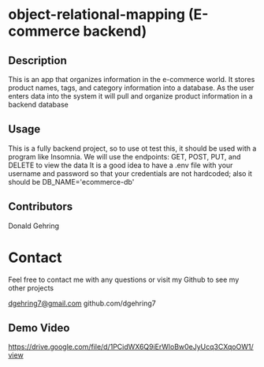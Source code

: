 # object-relational-mapping (E-commerce backend)

## Description
This is an app that organizes information in the e-commerce world. It stores product names, tags, and category information into a database.
As the user enters data into the system it will pull and organize product information in a backend database

## Usage
This is a fully backend project, so to use ot test this, it should be used with a program like Insomnia.
We will use the endpoints: GET, POST, PUT, and DELETE to view the data
It is a good idea to have a .env file with your username and password so that your credentials are not hardcoded; also it should be DB_NAME='ecommerce-db' 

## Contributors
Donald Gehring

# Contact

Feel free to contact me with any questions or visit my Github to see my other projects

dgehring7@gmail.com
github.com/dgehring7



## Demo Video
https://drive.google.com/file/d/1PCidWX6Q9iErWloBw0eJyUcq3CXqoOW1/view